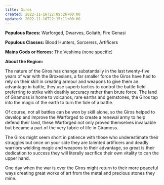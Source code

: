 ```yaml
---
title: Giros
created: 2022-11-16T22:09:26+00:00
updated: 2022-11-16T22:15:11+00:00
---
```

**Populous Races:** Warforged, Dwarves, Goliath, Fire Genasi  

**Populous Classes:** Blood Hunters, Sorcerers, Artificers  

**Mains Gods or Heroes:** The Veshima (none specific)  

**About the Region:**   

The nature of the Giros has change substantially in the last twenty-five years of war with the Broxesians, a far smaller force the Giros have had to rely on their skill in creating armour and weapons to give them an advantage in battle, they use superb tactics to control the battle field preferring to strike with deathly accuracy rather than brute force. The land of Giramoss is home to volcanos, rare earths and gemstones, the Giros tap into the magic of the earth to turn the tide of a battle.  

Of course, not all battles can be won by skill alone, so the Giros helped to develop and improve the Warforged to create a renewal army to help defend their land, these Warforged not only proved themselves invaluable but became a part of the very fabric of life in Giramoss.  

The Giros might seem short in patience with those who underestimate their struggles but once on your side they are talented artificers and deadly warriors wielding magic and weapons to their advantage, so great is their dedication to success they will literally sacrifice their own vitality to can the upper hand.  

One day when the war is over the Giros might return to their more peaceful ways creating great works of art from the metal and precious stones they mine.